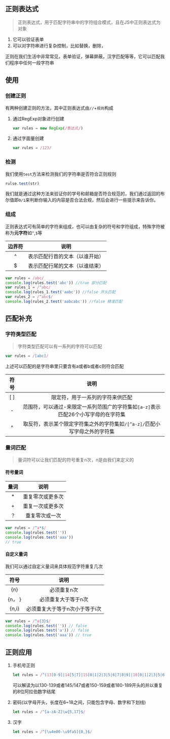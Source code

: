 ## 正则表达式

> 正则表达式，用于匹配字符串中的字符组合模式，且在JS中正则表达式为对象

1. 它可以验证表单
2. 可以对字符串进行复杂控制，比如替换，删除，

正则在我们生活中非常常见，表单验证，弹幕屏蔽，汉字匹配等等，它可以匹配我们程序中任何一段字符串

## 使用

### 创建正则

有两种创建正则的方法，其中正则表达式由`//`+`规则`构成

1. 通过RegExp对象进行创建

   ```js
   var rules = new RegExp(/表达式/)
   ```

2. 通过字面量创建

   ```js
   var rules = /123/
   ```

### 检测

我们使用`test`方法来检测我们的字符串是否符合正则规则

```js
rulse.test(str)
```

我们就是通过这种方法来验证你的学号和邮箱是否符合规范的，我们通过返回的布尔值即`0/1`来判断你输入的内容是否合法合规，然后会进行一些提示来告诉你。

### 组成

正则表达式可有简单的字符来组成，也可以由复杂的符号和字符组成，特殊字符被称为**元字符**如`^`,`$`等

| 边界符 |              说明              |
| :----: | :----------------------------: |
|   ^    | 表示匹配行首的文本（以谁开始） |
|   $    | 表示匹配行尾的文本（以谁结束） |

```js
var rules = /abc/
console.log(rules.test('abc')) //true 部分匹配
var rules_1 = /^abc/
console.log(rules_1.test('aabc')) //false 开头匹配
var rules_2 = /^abc$/
console.log(rules_2.test('aabcabc')) //false 精准匹配
```

## 匹配补充

### 字符类型匹配

> 字符类型匹配可以有一系列的字符可以匹配

```js
var rules = /[abc]/
```

上述可以匹配的是字符串里只要含有a或者b或者c则符合匹配

| 符号  |                             说明                             |
| :---: | :----------------------------------------------------------: |
| [   ] |               限定符，用于一系列的字符来供匹配               |
|   -   | 范围符，可以通过-来限定一系列范围广的字符集如```[a-z]```表示匹配26个小写字母的在字符集 |
|   ^   | 取反符，表示某个限定字符集之外的字符集如```/[^a-z]/```匹配小写字母之外的字符集 |

### 量词匹配

> 量词符可以让我们匹配的符号重复n次，n是由我们来定义的

#### 符号量词

| 量词 |       说明       |
| :--: | :--------------: |
|  *   | 重复零次或更多次 |
|  +   | 重复一次或更多次 |
|  ？  |  重复零次或一次  |

```js
var rules = /^a*$/
console.log(rules.test(''))
console.log(rules.test('aaa'))
// true
```

#### 自定义量词

我们可以通过自定义量词来具体规范字符重复几次

|  符号  |              说明              |
| :----: | :----------------------------: |
|  {n}   |          必须重复n次           |
| {n， } |      必须重复大于等于n次       |
| {n,i}  | 必须重复大于等于n次小于等于i次 |

```js
var rules = /^a{3}$/
console.log(rules.test('')) // false
console.log(rules.test('a')) // false
console.log(rules.test('aaa')) // true
```

## 正则应用

1. 手机号正则

   ```js
   let rules = /^(13[0-9]|14[5|7]|15[0|1|2|3|5|6|7|8|9]|18[0|1|2|3|5|6|7|8|9])\d{8}$/
   ```

   可以解读为以130-139或者145/147或者150-159或者180-189开头的并以重复的8位阿拉伯数字结尾

2. 密码(以字母开头，长度在6~18之间，只能包含字母、数字和下划线)

   ```js
   let rules = /^[a-zA-Z]\w{5,17}$/
   ```

3. 汉字

   ```js
   let rules = /^[\u4e00-\u9fa5]{0,}$/
   ```



